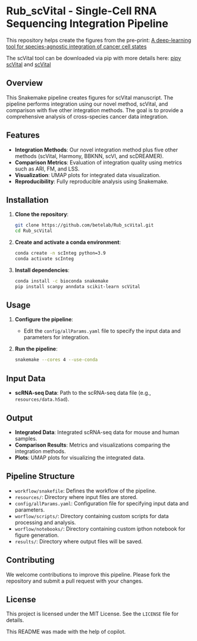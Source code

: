 # Rub_scVital - Single-Cell RNA Sequencing Integration Pipeline

This repository helps create the figures from the pre-print: [A deep-learning tool for species-agnostic integration of cancer cell states
](https://www.biorxiv.org/content/10.1101/2024.12.20.629285v1)

The scVital tool can be downloaded via pip with more details here: [pipy scVital](https://pypi.org/project/scVital/) and [scVital](https://github.com/j-rub/scVital)

## Overview

This Snakemake pipeline creates figures for scVital manuscript. The pipeline performs integration using our novel method, scVital, and comparison with five other integration methods. The goal is to provide a comprehensive analysis of cross-species cancer data integration.

## Features

- **Integration Methods**: Our novel integration method plus five other methods (scVital, Harmony, BBKNN, scVI, and scDREAMER).
- **Comparison Metrics**: Evaluation of integration quality using metrics such as ARI, FM, and LSS.
- **Visualization**: UMAP plots for integrated data visualization.
- **Reproducibility**: Fully reproducible analysis using Snakemake.

## Installation

1. **Clone the repository**:
    ```bash
    git clone https://github.com/betelab/Rub_scVital.git
    cd Rub_scVital
    ```

2. **Create and activate a conda environment**:
    ```bash
    conda create -n scInteg python=3.9
    conda activate scInteg
    ```

3. **Install dependencies**:
    ```bash
    conda install -c bioconda snakemake
    pip install scanpy anndata scikit-learn scVital
    ```

## Usage

1. **Configure the pipeline**:
    - Edit the `config/allParams.yaml` file to specify the input data and parameters for integration.

2. **Run the pipeline**:
    ```bash
    snakemake --cores 4 --use-conda
    ```

## Input Data

- **scRNA-seq Data**: Path to the scRNA-seq data file (e.g., `resources/data.h5ad`).

## Output

- **Integrated Data**: Integrated scRNA-seq data for mouse and human samples.
- **Comparison Results**: Metrics and visualizations comparing the integration methods.
- **Plots**: UMAP plots for visualizing the integrated data.

## Pipeline Structure

- `workflow/snakefile`: Defines the workflow of the pipeline.
- `resources/`: Directory where input files are stored.
- `config/allParams.yaml`: Configuration file for specifying input data and parameters.
- `worflow/scripts/`: Directory containing custom scripts for data processing and analysis.
- `worflow/notebooks/`: Directory containing custom ipthon notebook for figure generation.
- `results/`: Directory where output files will be saved.

## Contributing

We welcome contributions to improve this pipeline. Please fork the repository and submit a pull request with your changes.

## License

This project is licensed under the MIT License. See the `LICENSE` file for details.

This README was made with the help of copilot.
